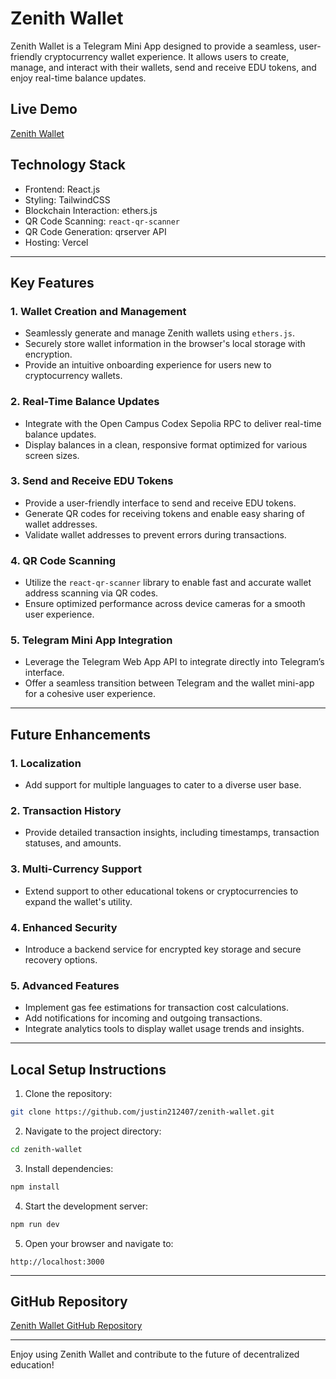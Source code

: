 # Zenith Wallet

Zenith Wallet is a Telegram Mini App designed to provide a seamless, user-friendly cryptocurrency wallet experience. It allows users to create, manage, and interact with their wallets, send and receive EDU tokens, and enjoy real-time balance updates.

## Live Demo
[Zenith Wallet](https://open-campus-edu-app.vercel.app)

## Technology Stack
- Frontend: React.js  
- Styling: TailwindCSS  
- Blockchain Interaction: ethers.js  
- QR Code Scanning: `react-qr-scanner`  
- QR Code Generation: qrserver API  
- Hosting: Vercel

---

## Key Features

### 1. Wallet Creation and Management
- Seamlessly generate and manage Zenith wallets using `ethers.js`.
- Securely store wallet information in the browser's local storage with encryption.
- Provide an intuitive onboarding experience for users new to cryptocurrency wallets.

### 2. Real-Time Balance Updates
- Integrate with the Open Campus Codex Sepolia RPC to deliver real-time balance updates.
- Display balances in a clean, responsive format optimized for various screen sizes.

### 3. Send and Receive EDU Tokens
- Provide a user-friendly interface to send and receive EDU tokens.
- Generate QR codes for receiving tokens and enable easy sharing of wallet addresses.
- Validate wallet addresses to prevent errors during transactions.

### 4. QR Code Scanning
- Utilize the `react-qr-scanner` library to enable fast and accurate wallet address scanning via QR codes.
- Ensure optimized performance across device cameras for a smooth user experience.

### 5. Telegram Mini App Integration
- Leverage the Telegram Web App API to integrate directly into Telegram’s interface.
- Offer a seamless transition between Telegram and the wallet mini-app for a cohesive user experience.

---

## Future Enhancements

### 1. Localization
- Add support for multiple languages to cater to a diverse user base.  

### 2. Transaction History
- Provide detailed transaction insights, including timestamps, transaction statuses, and amounts.  

### 3. Multi-Currency Support
- Extend support to other educational tokens or cryptocurrencies to expand the wallet's utility.  

### 4. Enhanced Security
- Introduce a backend service for encrypted key storage and secure recovery options.  

### 5. Advanced Features
- Implement gas fee estimations for transaction cost calculations.
- Add notifications for incoming and outgoing transactions.
- Integrate analytics tools to display wallet usage trends and insights.

---

## Local Setup Instructions

1. Clone the repository:
```bash
git clone https://github.com/justin212407/zenith-wallet.git
```

2. Navigate to the project directory:
```bash
cd zenith-wallet
```

3. Install dependencies:
```bash
npm install
```

4. Start the development server:
```bash
npm run dev
```

5. Open your browser and navigate to:
```
http://localhost:3000
```

---

## GitHub Repository
[Zenith Wallet GitHub Repository](https://github.com/justin212407/zenith-wallet)

---

Enjoy using Zenith Wallet and contribute to the future of decentralized education!

